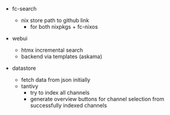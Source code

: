 - fc-search
    - nix store path to github link
        - for both nixpkgs + fc-nixos

- webui
    - htmx incremental search
    - backend via templates (askama)

- datastore
    - fetch data from json initially
    - tantivy
        - try to index all channels
        - generate overview buttons for channel selection from successfully indexed channels
